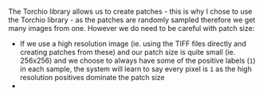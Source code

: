 The Torchio library allows us to create patches - this is why I chose to use the Torchio library - as the patches are randomly sampled therefore we get many images from one. However we do need to be careful with patch size:

* If we use a high resolution image (ie. using the TIFF files directly and creating patches from these) and our patch size is quite small (ie. 256x256) and we choose to always have some of the positive labels (`1`) in each sample, the system will learn to say every pixel is `1` as the high resolution positives dominate the patch size
* 
